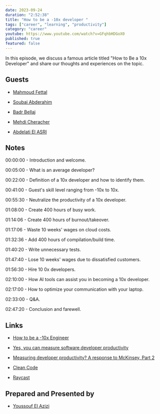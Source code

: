 ```yaml
---
date: 2023-09-24
duration: "2:52:38"
title: "How to be a -10x developer "
tags: ["career", "learning", "productivity"]
category: "career"
youtube: https://www.youtube.com/watch?v=GFqhbHDGoX0
published: true
featured: false
---
```


In this episode, we discuss a famous article titled "How to Be a 10x Developer" and share our thoughts and experiences on the topic.

## Guests

- [Mahmoud Fettal](https://twitter.com/mahmoudfettal)

- [Soubai Abderahim](https://twitter.com/soub4i)

- [Badr Bellaj](https://www.linkedin.com/in/bellajbadr/)

- [Mehdi Cheracher](https://twitter.com/Mehdi_Cheracher)

- [Abdelati El ASRI](https://twitter.com/kaizendae)

## Notes

00:00:00 - Introduction and welcome.

00:05:00 - What is an average developer?

00:22:00 - Definition of a 10x developer and how to identify them.

00:41:00 - Guest's skill level ranging from -10x to 10x.

00:55:30 - Neutralize the productivity of a 10x developer.

01:08:00 - Create 400 hours of busy work.

01:14:06 - Create 400 hours of burnout/takeover.

01:17:06 - Waste 10 weeks' wages on cloud costs.

01:32:36 - Add 400 hours of compilation/build time.

01:40:20 - Write unnecessary tests.

01:47:40 - Lose 10 weeks' wages due to dissatisfied customers.

01:56:30 - Hire 10 0x developers.

02:10:00 - How AI tools can assist you in becoming a 10x developer.

02:17:00 - How to optimize your communication with your laptop.

02:33:00 - Q&A.

02:47:20 - Conclusion and farewell.

## Links

- [How to be a -10x Engineer](https://taylor.town/-10x)
- [Yes, you can measure software developer productivity](https://www.mckinsey.com/industries/technology-media-and-telecommunications/our-insights/yes-you-can-measure-software-developer-productivity)
- [Measuring developer productivity? A response to McKinsey, Part 2](https://newsletter.pragmaticengineer.com/p/measuring-developer-productivity-part-2)

- [Clean Code](https://geeksblabla.community/blablas/clean-code)

- [Raycast](https://www.raycast.com/)

## Prepared and Presented by

- [Youssouf El Azizi](https://elazizi.com)
